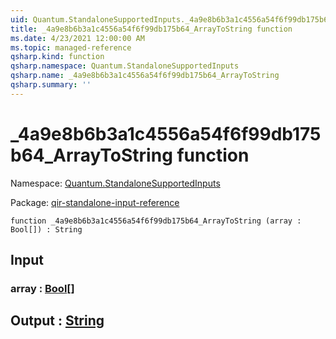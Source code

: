 ```yaml
---
uid: Quantum.StandaloneSupportedInputs._4a9e8b6b3a1c4556a54f6f99db175b64_ArrayToString
title: _4a9e8b6b3a1c4556a54f6f99db175b64_ArrayToString function
ms.date: 4/23/2021 12:00:00 AM
ms.topic: managed-reference
qsharp.kind: function
qsharp.namespace: Quantum.StandaloneSupportedInputs
qsharp.name: _4a9e8b6b3a1c4556a54f6f99db175b64_ArrayToString
qsharp.summary: ''
---
```


# _4a9e8b6b3a1c4556a54f6f99db175b64_ArrayToString function

Namespace: [Quantum.StandaloneSupportedInputs](xref:Quantum.StandaloneSupportedInputs)

Package: [qir-standalone-input-reference](https://nuget.org/packages/qir-standalone-input-reference)




```qsharp
function _4a9e8b6b3a1c4556a54f6f99db175b64_ArrayToString (array : Bool[]) : String
```


## Input

### array : [Bool](xref:microsoft.quantum.qsharp.valueliterals#bool-literals)[]





## Output : [String](xref:microsoft.quantum.qsharp.valueliterals#string-literals)


